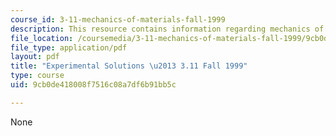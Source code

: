 ```yaml
---
course_id: 3-11-mechanics-of-materials-fall-1999
description: This resource contains information regarding mechanics of materials.
file_location: /coursemedia/3-11-mechanics-of-materials-fall-1999/9cb0de418008f7516c08a7df6b91bb5c_MIT3_11F99_expt.pdf
file_type: application/pdf
layout: pdf
title: "Experimental Solutions \u2013 3.11 Fall 1999"
type: course
uid: 9cb0de418008f7516c08a7df6b91bb5c

---
```

None